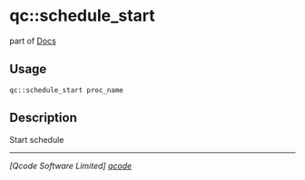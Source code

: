 qc::schedule_start
==================

part of [Docs](../index.md)

Usage
-----
`qc::schedule_start proc_name`

Description
-----------
Start schedule

----------------------------------
*[Qcode Software Limited] [qcode]*

[qcode]: http://www.qcode.co.uk "Qcode Software"